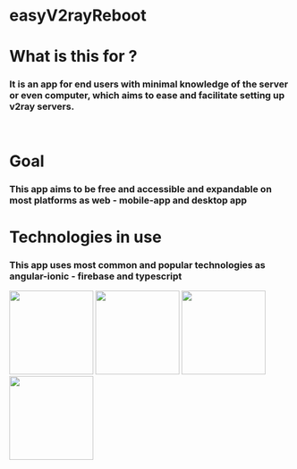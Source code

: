 # easyV2rayReboot
# What is this for ?
###  It is an app for end users with minimal knowledge of the server or even computer, which aims to ease and facilitate setting up v2ray servers.
<img src="https://media-upload.net/uploads/VBDYmMjv7q54.gif"  width="15rem">

# Goal
### This app aims to be free and accessible and expandable on most platforms as web - mobile-app and desktop app

# Technologies in use
### This app uses most common and popular technologies as angular-ionic - firebase and typescript
<div style="display:row;">
  <img src="https://pbs.twimg.com/tweet_video_thumb/F-RQI8xWIAAtKc0.jpg"  width="150" style="margin=3rem;">
<img src="https://encrypted-tbn0.gstatic.com/images?q=tbn:ANd9GcSplRO58DVk5xfzLcaJfeXBEb6ByOHA_f_5dQ&s"  width="150" style="margin=3rem;">
<img src="https://firebase.google.com/static/images/brand-guidelines/logo-vertical.png"  width="150" style="margin=3rem;">
<img src="https://static-00.iconduck.com/assets.00/typescript-icon-icon-1024x1024-vh3pfez8.png"  width="150" style="margin=3rem;">
</div>


